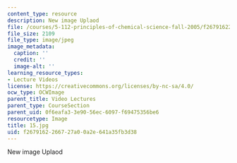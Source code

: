 ```yaml
---
content_type: resource
description: New image Uplaod
file: /courses/5-112-principles-of-chemical-science-fall-2005/f2679162266727a00a2e641a35fb3d38_15.jpg
file_size: 2109
file_type: image/jpeg
image_metadata:
  caption: ''
  credit: ''
  image-alt: ''
learning_resource_types:
- Lecture Videos
license: https://creativecommons.org/licenses/by-nc-sa/4.0/
ocw_type: OCWImage
parent_title: Video Lectures
parent_type: CourseSection
parent_uid: 0f6eafa3-3e90-56ec-6097-f69475356be6
resourcetype: Image
title: 15.jpg
uid: f2679162-2667-27a0-0a2e-641a35fb3d38
---
```

New image Uplaod
